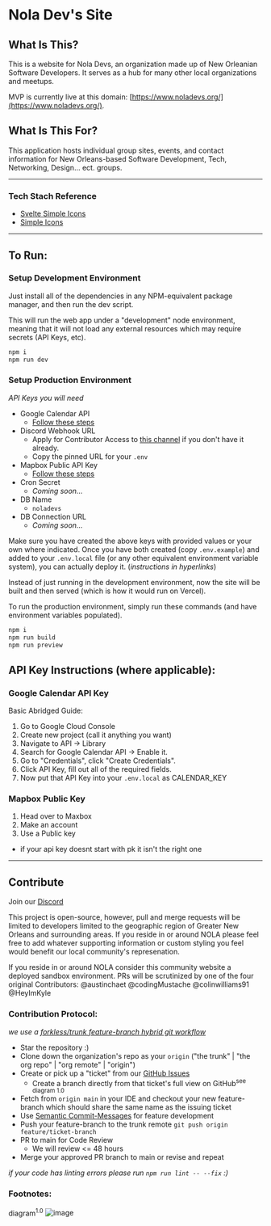 # Nola Dev's Site

## What Is This?

This is a website for Nola Devs, an organization made up of New Orleanian Software Developers.
It serves as a hub for many other local organizations and meetups.

MVP is currently live at this domain: [https://www.noladevs.org/](https://www.noladevs.org/).

## What Is This For?

This application hosts individual group sites, events, and contact information for New Orleans-based Software Development, Tech, Networking, Design... ect. groups.

---

### Tech Stach Reference

- [Svelte Simple Icons](https://github.com/icons-pack/svelte-simple-icons)
- [Simple Icons](https://simpleicons.org)

---
## To Run:
### Setup Development Environment

Just install all of the dependencies in any NPM-equivalent package manager, and then run the dev script.

This will run the web app under a "development" node environment, meaning that it will not load any external resources which may require secrets (API Keys, etc).

```ts
npm i
npm run dev
```

### Setup Production Environment

_API Keys you will need_
- Google Calendar API
  - [Follow these steps](https://github.com/Nola-Devs/Nola-Devs-v2?tab=readme-ov-file#google-calendar-api-key)
- Discord Webhook URL
  - Apply for Contributor Access to [this channel](https://discord.com/channels/1117944495099613254/1166366239652847687/1166367256356335636) if you don't have it already.
  - Copy the pinned URL for your `.env`
- Mapbox Public API Key
  - [Follow these steps](https://github.com/Nola-Devs/Nola-Devs-v2?tab=readme-ov-file#mapbox-public-key)
- Cron Secret
  - _Coming soon..._
- DB Name
  - `noladevs`
- DB Connection URL
  - _Coming soon..._

Make sure you have created the above keys with provided values or your own where indicated.
Once you have both created (copy `.env.example`) and added to your `.env.local` file (or any other equivalent environment variable system), you can actually deploy it. (_instructions in hyperlinks_)

Instead of just running in the development environment, now the site will be built and then served (which is how it would run on Vercel).

To run the production environment, simply run these commands (and have environment variables populated).

```ts
npm i
npm run build
npm run preview
```

## API Key Instructions (where applicable):
### Google Calendar API Key

Basic Abridged Guide:

1. Go to Google Cloud Console
2. Create new project (call it anything you want)
3. Navigate to API -> Library
4. Search for Google Calendar API -> Enable it.
5. Go to "Credentials", click "Create Credentials".
6. Click API Key, fill out all of the required fields.
7. Now put that API Key into your `.env.local` as CALENDAR_KEY

### Mapbox Public Key

1. Head over to Maxbox
2. Make an account
3. Use a Public key

- if your api key doesnt start with pk it isn't the right one

---

## Contribute

Join our [Discord](https://discord.gg/Hea5n85VEv)

This project is open-source, however, pull and merge requests will be limited to developers limited to the geographic region of Greater New Orleans and surrounding areas. If you reside in or around NOLA please feel free to add whatever supporting information or custom styling you feel would benefit our local community's represenation.

If you reside in or around NOLA consider this community website a deployed sandbox environment. PRs will be scrutinized by one of the four original Contributors: @austinchaet @codingMustache @colinwilliams91 @HeyImKyle

### Contribution Protocol:

_we use a [forkless/trunk feature-branch hybrid git workflow](https://www.atlassian.com/git/tutorials/comparing-workflows/feature-branch-workflow)_

- Star the repository :)
- Clone down the organization's repo as your `origin` ("the trunk" | "the org repo" | "org remote" | "origin")
- Create or pick up a "ticket" from our [GitHub Issues](https://github.com/Nola-Devs/Nola-Dev-Site/issues)
  - Create a branch directly from that ticket's full view on GitHub<sup>see diagram 1.0</sup>
- Fetch from `origin main` in your IDE and checkout your new feature-branch which should share the same name as the issuing ticket
- Use [Semantic Commit-Messages](https://gist.github.com/joshbuchea/6f47e86d2510bce28f8e7f42ae84c716) for feature development
- Push your feature-branch to the trunk remote `git push origin feature/ticket-branch`
- PR to main for Code Review
  - We will review <= 48 hours
- Merge your approved PR branch to main or revise and repeat

_if your code has linting errors please run `npm run lint -- --fix` :)_

### Footnotes:

diagram<sup>1.0</sup>
![image](https://github.com/Nola-Devs/Nola-Devs-v2/assets/92059005/2e40f7b5-e109-4062-b323-96228da620bd)

